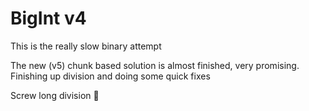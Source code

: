 # BigInt v4

This is the really slow binary attempt

The new (v5) chunk based solution is almost finished, very promising.
Finishing up division and doing some quick fixes

Screw long division 🤕
